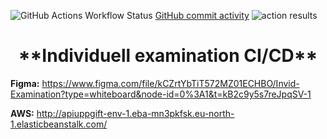 ![GitHub Actions Workflow Status](https://img.shields.io/github/actions/workflow/status/AxelLofberg/api-uppgift/aws.yml)
[GitHub commit activity](https://img.shields.io/github/commit-activity/t/AxelLofberg/api-uppgift)
![action results](https://github.com/AxelLofberg/api-uppgift/actions/workflows/aws.yml/badge.svg) 



<h1 align="center">**Individuell examination CI/CD**</h1>

**Figma:** https://www.figma.com/file/kCZrtYbTiT572MZ01ECHBO/Invid-Examination?type=whiteboard&node-id=0%3A1&t=kB2c9y5s7reJpqSV-1

**AWS:** http://apiuppgift-env-1.eba-mn3pkfsk.eu-north-1.elasticbeanstalk.com/
